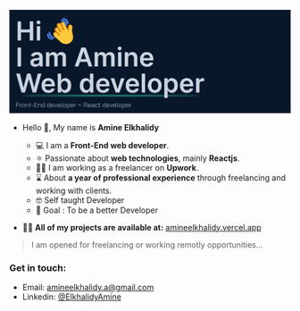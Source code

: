 ![introduction image](./introduction.png)
- Hello 👋, My name is **Amine Elkhalidy**
  - ‍💻 I am a **Front-End web developer**.
  - ⚛️ Passionate about **web technologies**, mainly **Reactjs**.
  - 👨‍💻 I am working as a freelancer on **Upwork**.
  - ⌛ About **a year of professional experience** through freelancing and working with clients.
  - 🤓 Self taught Developer
  - 🎯 Goal : To be a better Developer
 
 - 👨‍💻 **All of my projects are available at:** [amineelkhalidy.vercel.app](https://amineelkhalidy.vercel.app)

> I am opened for freelancing or working remotly opportunities...   

### Get in touch:   
- Email: amineelkhalidy.a@gmail.com
- Linkedin: [@ElkhalidyAmine](https://www.linkedin.com/in/amine-elkhalidy/)




   

   




